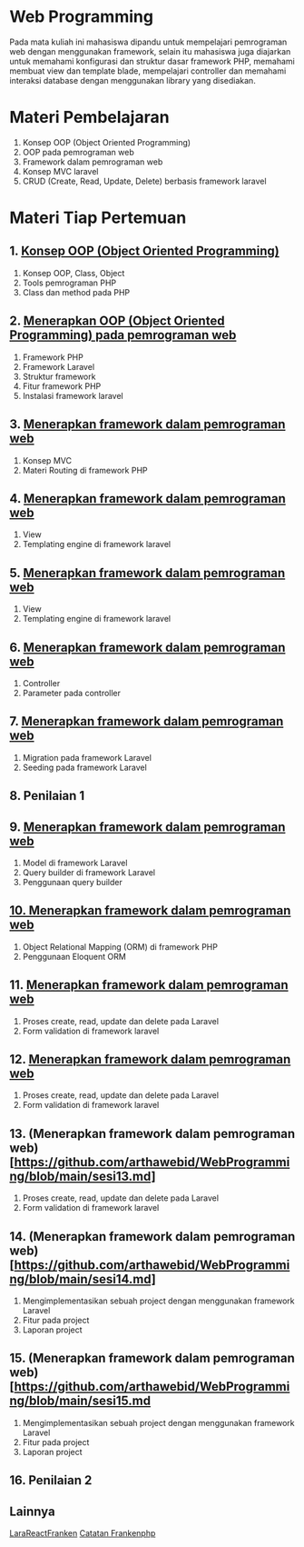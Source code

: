 # Web Programming
Pada mata kuliah ini mahasiswa dipandu untuk mempelajari pemrograman web dengan menggunakan framework, selain itu mahasiswa juga 
diajarkan untuk memahami konfigurasi dan struktur dasar framework PHP, memahami membuat view dan template blade, mempelajari 
controller dan memahami interaksi database dengan menggunakan library yang disediakan.

# Materi Pembelajaran 
1. Konsep OOP (Object Oriented Programming) 
2. OOP pada pemrograman web 
3. Framework dalam pemrograman web 
4. Konsep MVC laravel 
5. CRUD (Create, Read, Update, Delete) berbasis framework laravel

# Materi Tiap Pertemuan
## 1. [Konsep OOP (Object Oriented Programming)](https://github.com/arthawebid/WebProgramming/blob/main/sesi1.md) 
1. Konsep OOP, Class, Object 
2. Tools pemrograman PHP
3. Class dan method pada PHP
## 2. [Menerapkan OOP (Object Oriented Programming) pada pemrograman web](https://github.com/arthawebid/WebProgramming/blob/main/sesi2.md)
1. Framework PHP 
2. Framework Laravel
3. Struktur framework 
4. Fitur framework PHP 
5. Instalasi framework laravel 
## 3. [Menerapkan framework dalam pemrograman web](https://github.com/arthawebid/WebProgramming/blob/main/sesi3.md)
1. Konsep MVC 
2. Materi Routing di framework PHP
## 4. [Menerapkan framework dalam pemrograman web](https://github.com/arthawebid/WebProgramming/blob/main/sesi4.md)
1. View
2. Templating engine di framework laravel 
## 5. [Menerapkan framework dalam pemrograman web](https://github.com/arthawebid/WebProgramming/blob/main/sesi5.md)
1. View
2. Templating engine di framework laravel 
## 6. [Menerapkan framework dalam pemrograman web](https://github.com/arthawebid/WebProgramming/blob/main/sesi6.md)
1. Controller  
2. Parameter pada controller 
## 7. [Menerapkan framework dalam pemrograman web](https://github.com/arthawebid/WebProgramming/blob/main/sesi7.md)
1. Migration pada framework Laravel 
2. Seeding pada framework Laravel 
## 8. Penilaian 1
## 9. [Menerapkan framework dalam pemrograman web](https://github.com/arthawebid/WebProgramming/blob/main/sesi9.md)
1. Model di framework Laravel 
2. Query builder di framework Laravel
3. Penggunaan query builder 
## [10. Menerapkan framework dalam pemrograman web](https://github.com/arthawebid/WebProgramming/blob/main/sesi10.md)
1. Object Relational Mapping (ORM) di framework PHP 
2. Penggunaan Eloquent ORM
## 11. [Menerapkan framework dalam pemrograman web](https://github.com/arthawebid/WebProgramming/blob/main/sesi11.md)
1. Proses create, read, update dan delete pada Laravel 
2. Form validation di framework laravel
## 12. [Menerapkan framework dalam pemrograman web](https://github.com/arthawebid/WebProgramming/blob/main/sesi12.md)
1. Proses create, read, update dan delete pada Laravel 
2. Form validation di framework laravel
## 13. (Menerapkan framework dalam pemrograman web)[https://github.com/arthawebid/WebProgramming/blob/main/sesi13.md]
1. Proses create, read, update dan delete pada Laravel 
2. Form validation di framework laravel
## 14. (Menerapkan framework dalam pemrograman web)[https://github.com/arthawebid/WebProgramming/blob/main/sesi14.md]
1. Mengimplementasikan sebuah project dengan menggunakan framework Laravel 
2. Fitur pada project
3. Laporan project 
## 15. (Menerapkan framework dalam pemrograman web)[https://github.com/arthawebid/WebProgramming/blob/main/sesi15.md
1. Mengimplementasikan sebuah project dengan menggunakan framework Laravel 
2. Fitur pada project
3. Laporan project 
## 16. Penilaian 2

## Lainnya
[LaraReactFranken](https://github.com/arthawebid/LaraReactFranken)
[Catatan Frankenphp](https://github.com/arthawebid/catatan-frankenphp)
